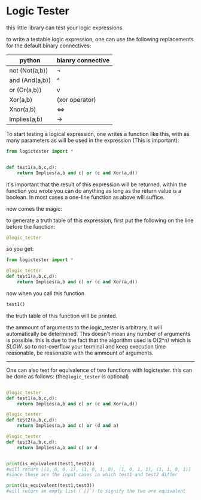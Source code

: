 
# Logic Tester

this little library can test your logic expressions.

to write a testable logic expression, one can use the following replacements for the default binary connectives:

| python | bianry connective | 
| --- | --- |
| not	(Not(a,b))	| 		¬				|
| and	(And(a,b))	| 		^				|
| or 	(Or(a,b))	| 		v 				|
| Xor(a,b)			| 		(xor operator)	|
| Xnor(a,b)			| 		<=>				|
| Implies(a,b)		| 		->				|

To start testing a logical expression, one writes a function like this, with as many parameters as will be used in the expression (This is important):

```python
from logictester import *


def test1(a,b,c,d):
	return Implies(a,b and c) or (c and Xor(a,d))

```

it's important that the result of this expression will be returned. within the function you wrote you can do anything as long as the return value is a boolean. In most cases a one-line function as above will suffice.

now comes the magic:

to generate a truth table of this expression, first put the following on the line before the function:
```python
@logic_tester
```

so you get:
 
```python
from logictester import *

@logic_tester
def test1(a,b,c,d):
	return Implies(a,b and c) or (c and Xor(a,d))

```

now when you call this function 
```python
test1()
```

the truth table of this function will be printed.

the ammount of arguments to the logic_tester is arbitrary. it will automatically be determined. This doesn't mean any number of arguments is possible. this is due to the fact that the algorithm used is O(2^n) which is *SLOW*. so to not-overflow your terminal and keep execution time reasonable, be reasonable with the ammount of arguments.

---

One can also test for equivalence of two functions with logictester. this can be done as follows: (the`@logic_tester` is optional)

```python

@logic_tester
def test1(a,b,c,d):
	return Implies(a,b and c) or (c and Xor(a,d))

@logic_tester
def test2(a,b,c,d):
	return Implies(a,b and c) or (d and a)

@logic_tester
def test3(a,b,c,d):
	return Implies(a,b and c) or d


print(is_equivalent(test1,test2)) 	
#will return [(1, 0, 0, 1), (1, 0, 1, 0), (1, 0, 1, 1), (1, 1, 0, 1)] 
#since these are the input cases in which test1 and test2 differ

print(is_equivalent(test1,test3))
#will return an empty list (`[]`) to signify the two are equivalent
```


